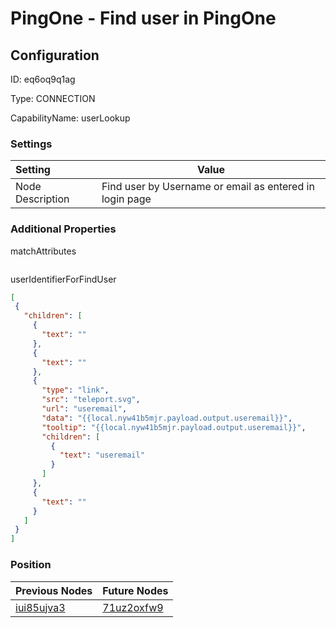 # PingOne - Find user in PingOne
## Configuration
ID:  eq6oq9q1ag

Type: CONNECTION 

CapabilityName: userLookup

### Settings
| Setting | Value  |
| :------------------------ | ---------------------------------------- |
| Node Description | Find user by Username or email as entered in login page | 
 




### Additional Properties
matchAttributes
 ```json 

```


userIdentifierForFindUser
 ```json 
[
  {
    "children": [
      {
        "text": ""
      },
      {
        "text": ""
      },
      {
        "type": "link",
        "src": "teleport.svg",
        "url": "useremail",
        "data": "{{local.nyw41b5mjr.payload.output.useremail}}",
        "tooltip": "{{local.nyw41b5mjr.payload.output.useremail}}",
        "children": [
          {
            "text": "useremail"
          }
        ]
      },
      {
        "text": ""
      }
    ]
  }
]
```




### Position
| Previous Nodes | Future Nodes |
| :------------- | ------------ |
| [iui85ujva3](./iui85ujva3.md) | [71uz2oxfw9](./71uz2oxfw9.md) |